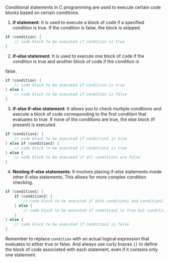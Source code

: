 Conditional statements in C programming are used to execute certain code blocks based on certain conditions.

1. **if statement**: It is used to execute a block of code if a specified condition is true. If the condition is false, the block is skipped.

```c
if (condition) {
    // code block to be executed if condition is true
}
```

2. **if-else statement**: It is used to execute one block of code if the condition is true and another block of code if the condition is

false.

```c
if (condition) {
    // code block to be executed if condition is true
} else {
    // code block to be executed if condition is false
}
```

3. **if-else if-else statement**: It allows you to check multiple conditions and execute a block of code corresponding to the first condition that evaluates to true. If none of the conditions are true, the else block (if present) is executed.

```c
if (condition1) {
    // code block to be executed if condition1 is true
} else if (condition2) {
    // code block to be executed if condition2 is true
} else {
    // code block to be executed if all conditions are false
}
```

4. **Nesting if-else statements**: It involves placing if-else statements inside other if-else statements. This allows for more complex condition checking.

```c
if (condition1) {
    if (condition2) {
        // code block to be executed if both condition1 and condition2 are true
    } else {
        // code block to be executed if condition1 is true but condition2 is false
    }
} else {
    // code block to be executed if condition1 is false
}
```

Remember to replace `condition` with an actual logical expression that evaluates to either true or false. And always use curly braces `{}` to define the block of code associated with each statement, even if it contains only one statement.
